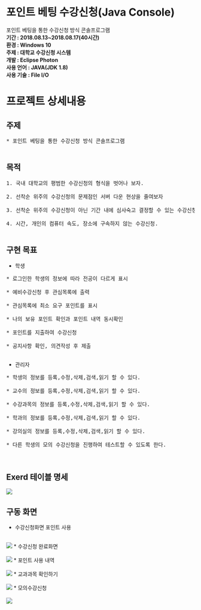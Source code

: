 # 포인트 베팅 수강신청(Java Console)
포인트 베팅을 통한 수강신청 방식 콘솔프로그램<br>
<b>기간 : 2018.08.13~2018.08.17(40시간)</b><br>
<b>환경 : Windows 10</b><br>
<b>주제 : 대학교 수강신청 시스템</b><br>
<b>개발 : Eclipse Photon</b><br>
<b>사용 언어 : JAVA(JDK 1.8)</b><br>
<b>사용 기술 : File I/O</b><br>

# 프로젝트 상세내용
## 주제
<pre>
* 포인트 베팅을 통한 수강신청 방식 콘솔프로그램<br>
</pre>

## 목적
<pre>
1. 국내 대학교의 평범한 수강신청의 형식을 벗어나 보자.<br>
2. 선착순 위주의 수강신청의 문제점인 서버 다운 현상을 줄여보자<br>
3. 선착순 위주의 수강신청이 아닌 기간 내에 심사숙고 결정할 수 있는 수강신청을 만들어보자<br>
4. 시간, 개인의 컴퓨터 속도, 장소에 구속하지 않는 수강신청.<br>
</pre>

## 구현 목표
* 학생
<pre>
* 로그인한 학생의 정보에 따라 전공이 다르게 표시<br>
* 예비수강신청 후 관심목록에 출력<br>
* 관심목록에 최소 요구 포인트를 표시<br>
* 나의 보유 포인트 확인과 포인트 내역 동시확인<br>
* 포인트를 지출하여 수강신청<br>
* 공지사항 확인, 의견작성 후 제출<br>
</pre>
* 관리자
<pre>
* 학생의 정보를 등록,수정,삭제,검색,읽기 할 수 있다.<br>
* 교수의 정보를 등록,수정,삭제,검색,읽기 할 수 있다.<br>
* 수강과목의 정보를 등록,수정,삭제,검색,읽기 할 수 있다.<br>
* 학과의 정보를 등록,수정,삭제,검색,읽기 할 수 있다.<br>
* 강의실의 정보를 등록,수정,삭제,검색,읽기 할 수 있다.<br>
* 다른 학생의 모의 수강신청을 진행하여 테스트할 수 있도록 한다.<br>

</pre>

## Exerd 테이블 명세
<img src="https://github.com/WooSungHwan/Point-betting-enrollment-application/blob/master/%EC%88%98%EA%B0%95%EC%8B%A0%EC%B2%AD%20%EC%BA%A1%EC%B2%98%EC%82%AC%EC%A7%84/ERD.PNG">

## 구동 화면
* 수강신청화면 포인트 사용<br><br>
<img src="https://github.com/WooSungHwan/Point-betting-enrollment-application/blob/master/%EC%88%98%EA%B0%95%EC%8B%A0%EC%B2%AD%20%EC%BA%A1%EC%B2%98%EC%82%AC%EC%A7%84/%EC%88%98%EA%B0%95%EC%8B%A0%EC%B2%AD%ED%8F%AC%EC%9D%B8%ED%8A%B8%EC%82%AC%EC%9A%A9%ED%99%94%EB%A9%B4.PNG">
* 수강신청 완료화면<br><br>
<img src="https://github.com/WooSungHwan/Point-betting-enrollment-application/blob/master/%EC%88%98%EA%B0%95%EC%8B%A0%EC%B2%AD%20%EC%BA%A1%EC%B2%98%EC%82%AC%EC%A7%84/%EC%88%98%EA%B0%95%EC%8B%A0%EC%B2%AD%20%EC%99%84%EB%A3%8C%ED%95%9C%20%ED%99%94%EB%A9%B4.PNG">
* 포인트 사용 내역<br><br>
<img src="https://github.com/WooSungHwan/Point-betting-enrollment-application/blob/master/%EC%88%98%EA%B0%95%EC%8B%A0%EC%B2%AD%20%EC%BA%A1%EC%B2%98%EC%82%AC%EC%A7%84/%EC%88%98%EA%B0%95%EC%8B%A0%EC%B2%AD%ED%8F%AC%EC%9D%B8%ED%8A%B8%EC%82%AC%EC%9A%A9%EB%82%B4%EC%97%AD.PNG">
* 교과과목 확인하기<br><br>
<img src="https://github.com/WooSungHwan/Point-betting-enrollment-application/blob/master/수강신청%20캡처사진/교과과목%20확인하기.PNG">
* 모의수강신청<br><br>
<img src="https://github.com/WooSungHwan/Point-betting-enrollment-application/blob/master/수강신청%20캡처사진/모의수강신청진행중.PNG">
